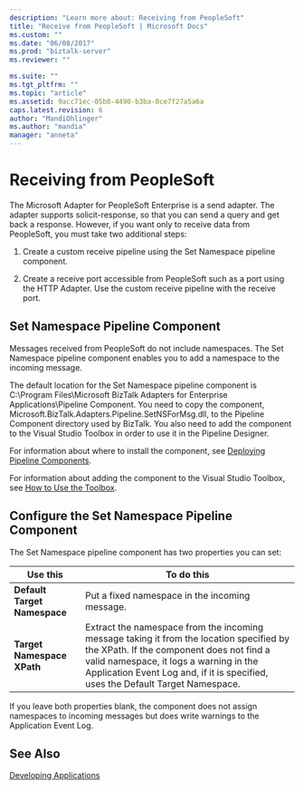 ```yaml
---
description: "Learn more about: Receiving from PeopleSoft"
title: "Receive from PeopleSoft | Microsoft Docs"
ms.custom: ""
ms.date: "06/08/2017"
ms.prod: "biztalk-server"
ms.reviewer: ""

ms.suite: ""
ms.tgt_pltfrm: ""
ms.topic: "article"
ms.assetid: 9acc71ec-05b8-4490-b3ba-0ce7f27a5a6a
caps.latest.revision: 6
author: "MandiOhlinger"
ms.author: "mandia"
manager: "anneta"
---
```

# Receiving from PeopleSoft
The Microsoft Adapter for PeopleSoft Enterprise is a send adapter. The adapter supports solicit-response, so that you can send a query and get back a response. However, if you want only to receive data from PeopleSoft, you must take two additional steps:  
  
1.  Create a custom receive pipeline using the Set Namespace pipeline component.  
  
2.  Create a receive port accessible from PeopleSoft such as a port using the HTTP Adapter. Use the custom receive pipeline with the receive port.  
  
## Set Namespace Pipeline Component  
 Messages received from PeopleSoft do not include namespaces. The Set Namespace pipeline component enables you to add a namespace to the incoming message.  
  
 The default location for the Set Namespace pipeline component is C:\Program Files\Microsoft BizTalk Adapters for Enterprise Applications\Pipeline Component. You need to copy the component, Microsoft.BizTalk.Adapters.Pipeline.SetNSForMsg.dll, to the Pipeline Component directory used by BizTalk. You also need to add the component to the Visual Studio Toolbox in order to use it in the Pipeline Designer.  
  
 For information about where to install the component, see [Deploying Pipeline Components](../core/deploying-pipeline-components.md).  
  
 For information about adding the component to the Visual Studio Toolbox, see [How to Use the Toolbox](../core/how-to-use-the-toolbox.md).  
  
## Configure the Set Namespace Pipeline Component  
 The Set Namespace pipeline component has two properties you can set:  
  
|Use this|To do this|  
|--------------|----------------|  
|**Default Target Namespace**|Put a fixed namespace in the incoming message.|  
|**Target Namespace XPath**|Extract the namespace from the incoming message taking it from the location specified by the XPath. If the component does not find a valid namespace, it logs a warning in the Application Event Log and, if it is specified, uses the Default Target Namespace.|  
  
 If you leave both properties blank, the component does not assign namespaces to incoming messages but does write warnings to the Application Event Log.  
  
## See Also  
 [Developing Applications](../core/developing-applications4.md)
